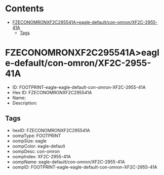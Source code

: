 



Contents
========

* [FZECONOMRONXF2C295541A>eagle-default/con-omron/XF2C-2955-41A](#fzeconomronxf2c295541aeagle-defaultcon-omronxf2c-2955-41a)
	* [Tags](#tags)

# FZECONOMRONXF2C295541A>eagle-default/con-omron/XF2C-2955-41A

- ID: FOOTPRINT-eagle-eagle-default-con-omron-XF2C-2955-41A
- Hex ID: FZECONOMRONXF2C295541A
- Name: 
- Description: 

## Tags

- hexID: FZECONOMRONXF2C295541A
- oompType: FOOTPRINT
- oompSize: eagle
- oompColor: eagle-default
- oompDesc: con-omron
- oompIndex: XF2C-2955-41A
- oompName: eagle-default/con-omron/XF2C-2955-41A
- oompID: FOOTPRINT-eagle-eagle-default-con-omron-XF2C-2955-41A
